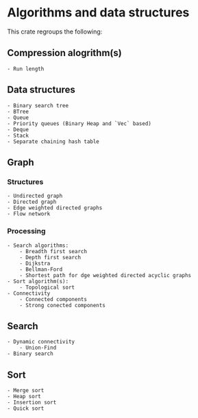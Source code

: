 # Algorithms and data structures
This crate regroups the following:

## Compression alogrithm(s)
    - Run length

## Data structures
    - Binary search tree
    - BTree 
    - Queue
    - Priority queues (Binary Heap and `Vec` based) 
    - Deque
    - Stack
    - Separate chaining hash table

## Graph
### Structures
    - Undirected graph
    - Directed graph
    - Edge weighted directed graphs
    - Flow network
### Processing
    - Search algorithms: 
        - Breadth first search 
        - Depth first search
        - Dijkstra
        - Bellman-Ford
        - Shortest path for dge weighted directed acyclic graphs
    - Sort algorithm(s):
        - Topological sort
    - Connectivity
        - Connected components
        - Strong conected components

## Search 
    - Dynamic connectivity
        - Union-Find
    - Binary search

## Sort
    - Merge sort
    - Heap sort
    - Insertion sort
    - Quick sort
    
